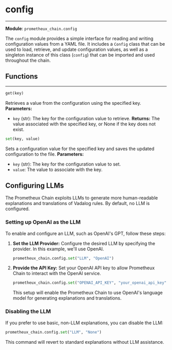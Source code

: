 # config

---
**Module**: `prometheux_chain.config`

The `config` module provides a simple interface for reading and writing configuration values from a YAML file. It includes a `Config` class that can be used to load, retrieve, and update configuration values, as well as a singleton instance of this class (`config`) that can be imported and used throughout the chain.

## Functions
---------

```python
get(key)
```
Retrieves a value from the configuration using the specified key.
**Parameters:**
- `key` (str): The key for the configuration value to retrieve.
**Returns:**
The value associated with the specified key, or None if the key does not exist.

```python
set(key, value)
```
Sets a configuration value for the specified key and saves the updated configuration to the file.
**Parameters:**
- `key` (str): The key for the configuration value to set.
- `value`: The value to associate with the key.


## Configuring LLMs

The Prometheux Chain exploits LLMs to generate more human-readable explanations and translations of Vadalog rules. By default, no LLM is configured.

### Setting up OpenAI as the LLM
To enable and configure an LLM, such as OpenAI's GPT, follow these steps:

1. **Set the LLM Provider:**
    Configure the desired LLM by specifying the provider. In this example, we'll use OpenAI.

    ```python
    prometheux_chain.config.set("LLM", "OpenAI")
    ```

2. **Provide the API Key:**
    Set your OpenAI API key to allow Prometheux Chain to interact with the OpenAI service.

    ```python
    prometheux_chain.config.set("OPENAI_API_KEY", "your_openai_api_key")
    ```
    This setup will enable the Prometheux Chain to use OpenAI's language model for generating explanations and translations.

### Disabling the LLM
If you prefer to use basic, non-LLM explanations, you can disable the LLM:

```python
prometheux_chain.config.set("LLM", "None")
```
This command will revert to standard explanations without LLM assistance.
